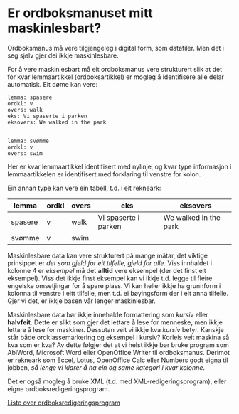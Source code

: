 # Er ordboksmanuset mitt maskinlesbart?

Ordboksmanus må vere tilgjengeleg i digital form, som datafiler. Men det i seg sjølv gjer dei ikkje maskinlesbare.

For å vere maskinlesbart må eit ordboksmanus vere strukturert slik at det for kvar lemmaartikkel (ordboksartikkel) er mogleg å identifisere alle delar automatisk. Eit døme kan vere:

```
lemma: spasere
ordkl: v
overs: walk
eks: Vi spaserte i parken
eksovers: We walked in the park


lemma: svømme
ordkl: v
overs: swim
```

Her er kvar lemmaartikkel identifisert med nylinje, og kvar type informasjon i lemmaartikkelen er identifisert med forklaring til venstre for kolon.

Ein annan type kan vere ein tabell, t.d. i eit rekneark:

| lemma   | ordkl | overs | eks                  | eksovers              |
| ------- | ----- | ----- | -------------------- | --------------------- |
| spasere | v     | walk  | Vi spaserte i parken | We walked in the park |
| svømme  | v     | swim  |                      |                       |

Maskinlesbare data kan vere strukturert på mange måtar, det viktige prinsippet er _det som gjeld for eit tilfelle, gjeld for alle_. Viss innhaldet i kolonne 4 er _eksempel_ må det **alltid** vere eksempel (der det finst eit eksempel). Viss det ikkje finst eksempel kan vi ikkje t.d. legge til fleire engelske omsetjingar for å spare plass. Vi kan heller ikkje ha grunnform i kolonna til venstre i eitt tilfelle, men t.d. ei bøyingsform der i eit anna tilfelle. Gjer vi det, er ikkje basen vår lenger maskinlesbar.

Maskinlesbare data bør ikkje innehalde formattering som _kursiv_ eller **halvfeit**. Dette er slikt som gjer det lettare å lese for menneske, men ikkje lettare å lese for maskiner. Dessutan veit vi ikkje kva _kursiv_ betyr. Kanskje står både ordklassemarkering og eksempel i kursiv? Korleis veit maskina så kva som er kva? Av dette følgjer det at vi helst ikkje bør bruke program som AbiWord, Microsoft Word eller OpenOffice Writer til ordboksmanus. Derimot er rekneark som Eccel, Lotus, OpenOffice Calc eller Numbers godt eigna til jobben, _så lenge vi klarer å ha ein og same kategori i kvar kolonne_.

Det er også mogleg å bruke XML (t.d. med XML-redigeringsprogram), eller eigne ordboksredigeringsprogram.

[Liste over ordboksredigeringsprogram](http://en.wikipedia.org/wiki/Dictionary_writing_system)
